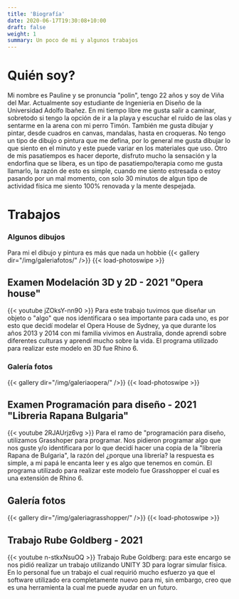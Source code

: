 ```yaml
---
title: 'Biografía'
date: 2020-06-17T19:30:08+10:00
draft: false
weight: 1
summary: Un poco de mi y algunos trabajos
---
```


# Quién soy?

Mi nombre es Pauline y se pronuncia "polin", tengo 22 años y soy de Viña del Mar. Actualmente soy estudiante de Ingenieria en Diseño de la Universidad Adolfo Ibañez.
En mi tiempo libre me gusta salir a caminar, sobretodo si tengo la opción de ir a la playa y escuchar el ruido de las olas y sentarme en la arena con mi perro Timón. También me gusta dibujar y pintar, desde cuadros en canvas, mandalas, hasta en croqueras. No tengo un tipo de dibujo o pintura que me defina, por lo general me gusta dibujar lo que siento en el minuto y este puede variar en los materiales que uso. Otro de mis pasatiempos es hacer deporte, disfruto mucho la sensación y la endorfina que se libera, es un tipo de pasatiempo/terapia como me gusta llamarlo, la razón de esto es simple, cuando me siento estresada o estoy pasando por un mal momento, con solo 30 minutos de algun tipo de actividad física me siento 100% renovada y la mente despejada. 

# Trabajos 

### Algunos dibujos 
Para mi el dibujo y pintura es más que nada un hobbie
{{< gallery dir="/img/galeriafotos/" />}} {{< load-photoswipe >}}


## Examen Modelación 3D y 2D - 2021 "Opera house"
{{< youtube jZOksY-nn90 >}}
Para este trabajo tuvimos que diseñar un objeto o "algo" que nos identificara o sea importante para cada uno, es por esto que decidí modelar el Opera House de Sydney, ya que durante los años 2013 y 2014 con mi familia vivimos en Australia, donde aprendi sobre diferentes culturas y aprendí mucho sobre la vida. 
El programa utilizado para realizar este modelo en 3D fue Rhino 6.
### Galería fotos
{{< gallery dir="/img/galeriaopera/" />}} {{< load-photoswipe >}}


## Examen Programación para diseño - 2021 "Libreria Rapana Bulgaria" 
{{< youtube 2RJAUrjz6vg >}}
Para el ramo de "programación para diseño, utilizamos Grasshoper para programar. Nos pidieron programar algo que nos guste y/o identificara por lo que decidí hacer una copia de la "librería Rapana de Bulgaria", la razón del ¿porque una librería? la respuesta es simple, a mi papá le encanta leer y es algo que tenemos en común. 
El programa utilizado para realizar este modelo fue Grasshopper el cual es una extensión de Rhino 6. 
## Galería fotos
{{< gallery dir="/img/galeriagrasshopper/" />}} {{< load-photoswipe >}}

## Trabajo Rube Goldberg - 2021 
{{< youtube n-stkxNsuOQ >}}
Trabajo Rube Goldberg: para este encargo se nos pidió realizar un trabajo utilizando UNITY 3D para lograr simular física. En lo personal fue un trabajo el cual requirió mucho esfuerzo ya que el software utilizado era completamente nuevo para mi, sin embargo, creo que es una herramienta la cual me puede ayudar en un futuro.
